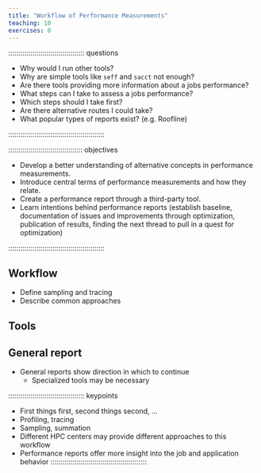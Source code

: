 ```yaml
---
title: "Workflow of Performance Measurements"
teaching: 10
exercises: 0
---
```


:::::::::::::::::::::::::::::::::::::: questions 

- Why would I run other tools?
- Why are simple tools like `seff` and `sacct` not enough?
- Are there tools providing more information about a jobs performance?
- What steps can I take to assess a jobs performance?
- Which steps should I take first?
- Are there alternative routes I could take?
- What popular types of reports exist? (e.g. Roofline)

::::::::::::::::::::::::::::::::::::::::::::::::

::::::::::::::::::::::::::::::::::::: objectives

- Develop a better understanding of alternative concepts in performance measurements.
- Introduce central terms of performance measurements and how they relate.
- Create a performance report through a third-party tool.
- Learn intentions behind performance reports (establish baseline, documentation of issues and improvements through optimization, publication of results, finding the next thread to pull in a quest for optimization)

::::::::::::::::::::::::::::::::::::::::::::::::

## Workflow
- Define sampling and tracing
- Describe common approaches

## Tools

## General report
- General reports show direction in which to continue
   - Specialized tools may be necessary

<!-- EPISODE CONTENT HERE -->

:::::::::::::::::::::::::::::::::::::: keypoints
- First things first, second things second, ...
- Profiling, tracing
- Sampling, summation
- Different HPC centers may provide different approaches to this workflow
- Performance reports offer more insight into the job and application behavior
::::::::::::::::::::::::::::::::::::::::::::::::
